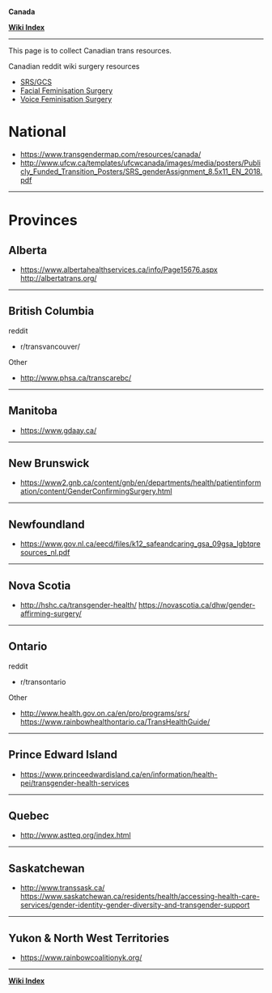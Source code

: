 **Canada**

**[Wiki Index](https://github.com/MissTeapot/LGBT-Wikis/blob/main/github_wiki/TransWiki/index.md)**
*****

This page is to collect Canadian trans resources.

Canadian reddit wiki surgery resources

* [SRS/GCS](https://github.com/MissTeapot/LGBT-Wikis/blob/main/github_wiki/TransSurgeriesWiki/srs/canada.md)
* [Facial Feminisation Surgery](https://github.com/MissTeapot/LGBT-Wikis/blob/main/github_wiki/TransSurgeriesWiki/ffs/other#wiki_canada.md)
* [Voice Feminisation Surgery](https://github.com/MissTeapot/LGBT-Wikis/blob/main/github_wiki/TransSurgeriesWiki/vfs/other#wiki_canada.md)




# National


* https://www.transgendermap.com/resources/canada/
* http://www.ufcw.ca/templates/ufcwcanada/images/media/posters/Publicly_Funded_Transition_Posters/SRS_genderAssignment_8.5x11_EN_2018.pdf


*****
# Provinces

## Alberta

* https://www.albertahealthservices.ca/info/Page15676.aspx http://albertatrans.org/



*****
## British Columbia

reddit

* r/transvancouver/

Other

* http://www.phsa.ca/transcarebc/




*****
## Manitoba

* https://www.gdaay.ca/



*****
## New Brunswick

* https://www2.gnb.ca/content/gnb/en/departments/health/patientinformation/content/GenderConfirmingSurgery.html



*****
## Newfoundland

* https://www.gov.nl.ca/eecd/files/k12_safeandcaring_gsa_09gsa_lgbtqresources_nl.pdf


*****
## Nova Scotia

* http://hshc.ca/transgender-health/ https://novascotia.ca/dhw/gender-affirming-surgery/


*****
## Ontario


reddit

* r/transontario

Other

* http://www.health.gov.on.ca/en/pro/programs/srs/ https://www.rainbowhealthontario.ca/TransHealthGuide/




*****
## Prince Edward Island

* https://www.princeedwardisland.ca/en/information/health-pei/transgender-health-services





*****
## Quebec

* http://www.astteq.org/index.html



*****
## Saskatchewan

* http://www.transsask.ca/ https://www.saskatchewan.ca/residents/health/accessing-health-care-services/gender-identity-gender-diversity-and-transgender-support


*****
## Yukon &amp; North West Territories

* https://www.rainbowcoalitionyk.org/


*****
**[Wiki Index](https://github.com/MissTeapot/LGBT-Wikis/blob/main/github_wiki/TransWiki/index.md)**